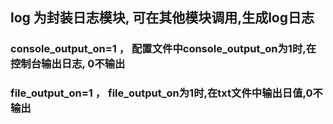 ## log 为封装日志模块, 可在其他模块调用,生成log日志
###  console_output_on=1 ， 配置文件中console_output_on为1时,在控制台输出日志, 0不输出
###  file_output_on=1 ， file_output_on为1时,在txt文件中输出日值,0不输出